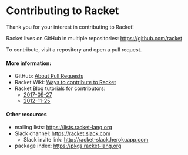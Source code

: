 # Contributing to Racket

Thank you for your interest in contributing to Racket!

Racket lives on GitHub in multiple repositories: <https://github.com/racket>

To contribute, visit a repository and open a pull request.


#### More information:

- GitHub: [About Pull Requests](https://help.github.com/en/articles/about-pull-requests)
- Racket Wiki: [Ways to contribute to Racket](https://github.com/racket/racket/wiki/Ways-to-contribute-to-Racket)
- Racket Blog tutorials for contributors:
  + [2017-09-27](https://blog.racket-lang.org/2017/09/tutorial-contributing-to-racket.html)
  + [2012-11-25](https://blog.racket-lang.org/2012/11/tutorial-contributing-to-racket.html)


#### Other resources

- mailing lists: <https://lists.racket-lang.org>
- Slack channel: <https://racket.slack.com>
  + Slack invite link: <http://racket-slack.herokuapp.com>
- package index: <https://pkgs.racket-lang.org>
